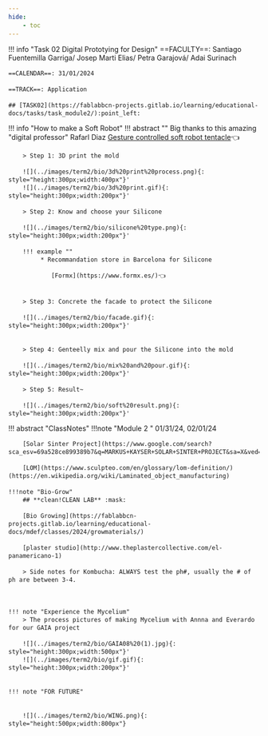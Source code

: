 ```yaml
---
hide:
    - toc
---
```


!!! info "Task 02 Digital Prototying for Design"
    ==FACULTY==: Santiago Fuentemilla Garriga/ Josep Marti Elias/ Petra Garajová/ Adai Surinach

    ==CALENDAR==: 31/01/2024 

    ==TRACK==: Application

    ## [TASK02](https://fablabbcn-projects.gitlab.io/learning/educational-docs/tasks/task_module2/):point_left:


!!! info "How to make a Soft Robot"
    !!! abstract ""
        Big thanks to this amazing "digital professor" Rafarl Diaz [Gesture controlled soft robot tentacle](https://www.hackster.io/blight3d/gesture-controlled-soft-robot-tentacle-0b9f68)👈


        > Step 1: 3D print the mold

        ![](../images/term2/bio/3d%20print%20process.png){: style="height:300px;width:400px"}'
        ![](../images/term2/bio/3d%20print.gif){: style="height:300px;width:200px"}'

        > Step 2: Know and choose your Silicone

        ![](../images/term2/bio/silicone%20type.png){: style="height:300px;width:200px"}'

        !!! example ""
             * Recommandation store in Barcelona for Silicone
                
                [Formx](https://www.formx.es/)👈


        > Step 3: Concrete the facade to protect the Silicone

        ![](../images/term2/bio/facade.gif){: style="height:300px;width:200px"}'


        > Step 4: Genteelly mix and pour the Silicone into the mold

        ![](../images/term2/bio/mix%20and%20pour.gif){: style="height:300px;width:200px"}'

        > Step 5: Result~

        ![](../images/term2/bio/soft%20result.png){: style="height:300px;width:200px"}'

!!! abstract "ClassNotes"
    !!!note "Module 2 "
        01/31/24, 02/01/24


        [Solar Sinter Project](https://www.google.com/search?sca_esv=69a528ce899389b7&q=MARKUS+KAYSER+SOLAR+SINTER+PROJECT&sa=X&ved=2ahUKEwj1sMKWrYeEAxXfRKQEHexvDvkQ7xYoAHoECAgQAg&biw=1280&bih=664&dpr=2#fpstate=ive&vld=cid:82d17511,vid:ptUj8JRAYu8,st:0)

        [LOM](https://www.sculpteo.com/en/glossary/lom-definition/)(https://en.wikipedia.org/wiki/Laminated_object_manufacturing)

    !!!note "Bio-Grow"
        ## **clean!CLEAN LAB** :mask:

        [Bio Growing](https://fablabbcn-projects.gitlab.io/learning/educational-docs/mdef/classes/2024/growmaterials/)

        [plaster studio](http://www.theplastercollective.com/el-panamericano-1)
        
        > Side notes for Kombucha: ALWAYS test the ph#, usually the # of ph are between 3-4.

        

    !!! note "Experience the Mycelium"
        > The process pictures of making Mycelium with Annna and Everardo for our GAIA project

        ![](../images/term2/bio/GAIA08%20(1).jpg){: style="height:300px;width:500px"}'
        ![](../images/term2/bio/gif.gif){: style="height:300px;width:200px"}'


    !!! note "FOR FUTURE"
        

        ![](../images/term2/bio/WING.png){: style="height:500px;width:800px"}
